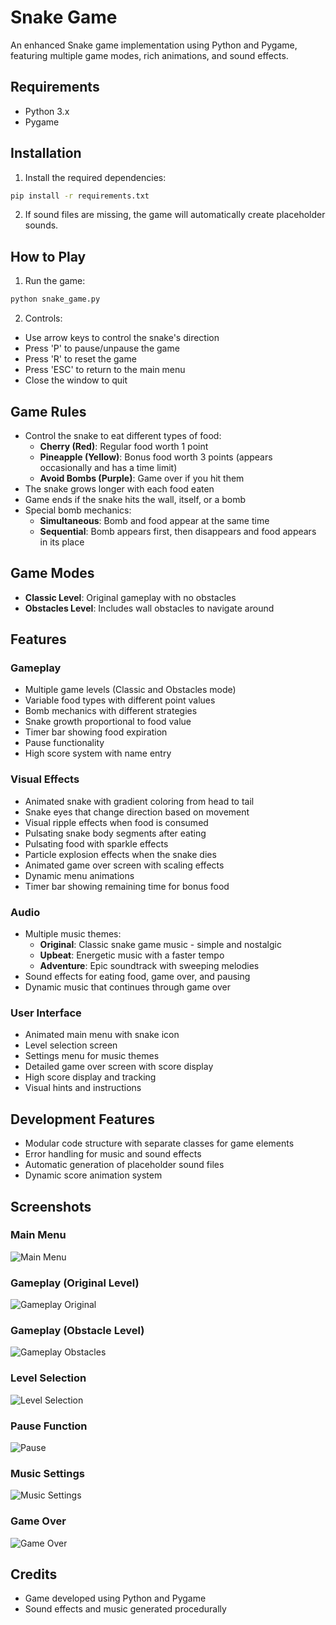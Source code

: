 # Snake Game

An enhanced Snake game implementation using Python and Pygame, featuring multiple game modes, rich animations, and sound effects.

## Requirements

- Python 3.x
- Pygame

## Installation

1. Install the required dependencies:
```bash
pip install -r requirements.txt
```

2. If sound files are missing, the game will automatically create placeholder sounds.

## How to Play

1. Run the game:
```bash
python snake_game.py
```

2. Controls:
- Use arrow keys to control the snake's direction
- Press 'P' to pause/unpause the game
- Press 'R' to reset the game
- Press 'ESC' to return to the main menu
- Close the window to quit

## Game Rules

- Control the snake to eat different types of food:
  - **Cherry (Red)**: Regular food worth 1 point
  - **Pineapple (Yellow)**: Bonus food worth 3 points (appears occasionally and has a time limit)
  - **Avoid Bombs (Purple)**: Game over if you hit them
- The snake grows longer with each food eaten
- Game ends if the snake hits the wall, itself, or a bomb
- Special bomb mechanics:
  - **Simultaneous**: Bomb and food appear at the same time
  - **Sequential**: Bomb appears first, then disappears and food appears in its place

## Game Modes

- **Classic Level**: Original gameplay with no obstacles
- **Obstacles Level**: Includes wall obstacles to navigate around

## Features

### Gameplay
- Multiple game levels (Classic and Obstacles mode)
- Variable food types with different point values
- Bomb mechanics with different strategies
- Snake growth proportional to food value
- Timer bar showing food expiration
- Pause functionality
- High score system with name entry

### Visual Effects
- Animated snake with gradient coloring from head to tail
- Snake eyes that change direction based on movement
- Visual ripple effects when food is consumed
- Pulsating snake body segments after eating
- Pulsating food with sparkle effects
- Particle explosion effects when the snake dies
- Animated game over screen with scaling effects
- Dynamic menu animations
- Timer bar showing remaining time for bonus food

### Audio
- Multiple music themes:
  - **Original**: Classic snake game music - simple and nostalgic
  - **Upbeat**: Energetic music with a faster tempo
  - **Adventure**: Epic soundtrack with sweeping melodies
- Sound effects for eating food, game over, and pausing
- Dynamic music that continues through game over

### User Interface
- Animated main menu with snake icon
- Level selection screen
- Settings menu for music themes
- Detailed game over screen with score display
- High score display and tracking
- Visual hints and instructions

## Development Features
- Modular code structure with separate classes for game elements
- Error handling for music and sound effects
- Automatic generation of placeholder sound files
- Dynamic score animation system

 ##  Screenshots

### Main Menu
![Main Menu](screenshots/main_menu.png)

### Gameplay (Original Level)
![Gameplay Original](screenshots/gameplay_original_level.png)

### Gameplay (Obstacle Level)
![Gameplay Obstacles](screenshots/gameplay_obstacle_level.png)

### Level Selection
![Level Selection](screenshots/level_selection.png)

### Pause Function
![Pause](screenshots/pause_function.png)

### Music Settings
![Music Settings](screenshots/music_settings.png)

### Game Over
![Game Over](screenshots/game_over.png)


## Credits
- Game developed using Python and Pygame
- Sound effects and music generated procedurally 
